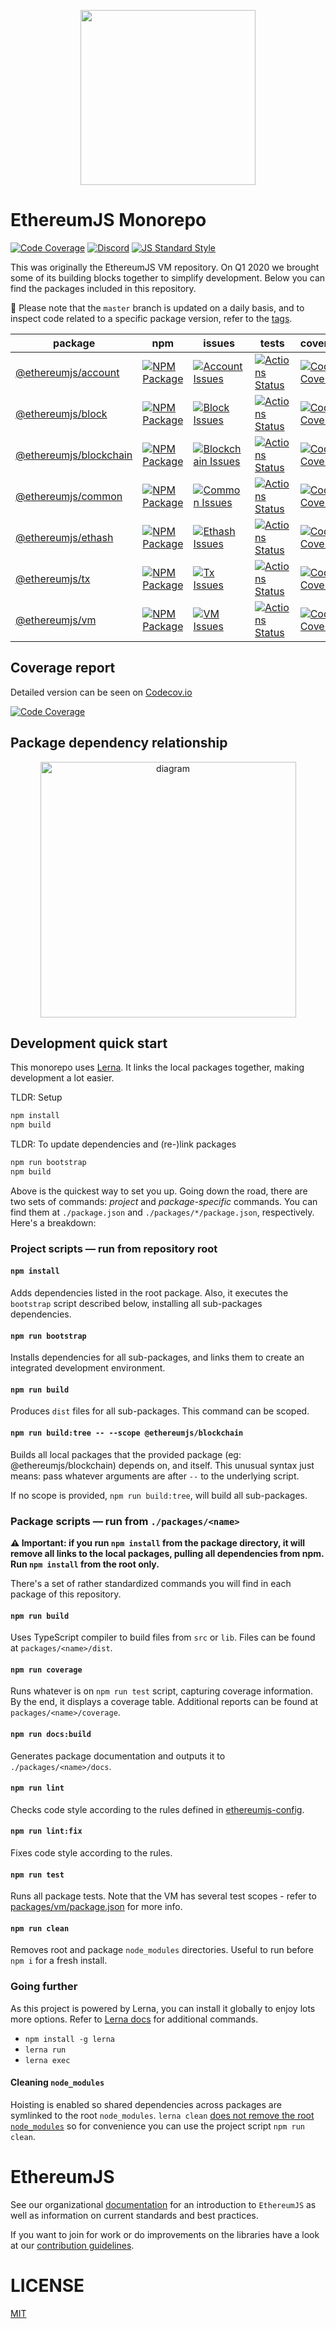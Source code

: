 <p align="center">
  <img src="https://user-images.githubusercontent.com/47108/78779352-d0839500-796a-11ea-9468-fd2a0b3fe1ef.png" width=280>
</p>

# EthereumJS Monorepo

[![Code Coverage][coverage-badge]][coverage-link]
[![Discord][discord-badge]][discord-link]
[![JS Standard Style][js-standard-style-badge]][js-standard-style-link]

This was originally the EthereumJS VM repository. On Q1 2020 we brought some of its building blocks together to simplify development. Below you can find the packages included in this repository.

🚧 Please note that the `master` branch is updated on a daily basis, and to inspect code related to a specific package version, refer to the [tags](https://github.com/ethereumjs/ethereumjs-vm/tags).

| package                                     | npm                                                         | issues                                                                  | tests                                                                  | coverage                                                                |
| ------------------------------------------- | ----------------------------------------------------------- | ----------------------------------------------------------------------- | ---------------------------------------------------------------------- | ----------------------------------------------------------------------- |
| [@ethereumjs/account][account-package]       | [![NPM Package][account-npm-badge]][account-npm-link]       | [![Account Issues][account-issues-badge]][account-issues-link]          | [![Actions Status][account-actions-badge]][account-actions-link]       | [![Code Coverage][account-coverage-badge]][account-coverage-link]       |
| [@ethereumjs/block][block-package]           | [![NPM Package][block-npm-badge]][block-npm-link]           | [![Block Issues][block-issues-badge]][block-issues-link]                | [![Actions Status][block-actions-badge]][block-actions-link]           | [![Code Coverage][block-coverage-badge]][block-coverage-link]           |
| [@ethereumjs/blockchain][blockchain-package] | [![NPM Package][blockchain-npm-badge]][blockchain-npm-link] | [![Blockchain Issues][blockchain-issues-badge]][blockchain-issues-link] | [![Actions Status][blockchain-actions-badge]][blockchain-actions-link] | [![Code Coverage][blockchain-coverage-badge]][blockchain-coverage-link] |
| [@ethereumjs/common][common-package]         | [![NPM Package][common-npm-badge]][common-npm-link]         | [![Common Issues][common-issues-badge]][common-issues-link]             | [![Actions Status][common-actions-badge]][common-actions-link]         | [![Code Coverage][common-coverage-badge]][common-coverage-link]         |
| [@ethereumjs/ethash][ethash-package]         | [![NPM Package][ethash-npm-badge]][ethash-npm-link]         | [![Ethash Issues][ethash-issues-badge]][ethash-issues-link]             | [![Actions Status][ethash-actions-badge]][ethash-actions-link]         | [![Code Coverage][ethash-coverage-badge]][ethash-coverage-link]         |
| [@ethereumjs/tx][tx-package]                 | [![NPM Package][tx-npm-badge]][tx-npm-link]                 | [![Tx Issues][tx-issues-badge]][tx-issues-link]                         | [![Actions Status][tx-actions-badge]][tx-actions-link]                 | [![Code Coverage][tx-coverage-badge]][tx-coverage-link]                 |
| [@ethereumjs/vm][vm-package]                 | [![NPM Package][vm-npm-badge]][vm-npm-link]                 | [![VM Issues][vm-issues-badge]][vm-issues-link]                         | [![Actions Status][vm-actions-badge]][vm-actions-link]                 | [![Code Coverage][vm-coverage-badge]][vm-coverage-link]                 |

## Coverage report

Detailed version can be seen on [Codecov.io][coverage-link]

[![Code Coverage](https://codecov.io/gh/ethereumjs/ethereumjs-vm/branch/master/graphs/icicle.svg)][coverage-link]

## Package dependency relationship

<p align="center">
 <img width="409" alt="diagram" src="https://user-images.githubusercontent.com/47108/84323915-b0787980-ab45-11ea-96fd-55a03ba1f3e8.png">
</p>

<!-- CREATED WITH MERMAID
https://mermaid-js.github.io/mermaid-live-editor/#/edit/eyJjb2RlIjoiZ3JhcGggVERcbiAgdm17Vk19XG4gIGNvbW1vbiAtLT4gYmxvY2tjaGFpblxuICBjb21tb24gLS0-IGJsb2NrXG4gIGNvbW1vbiAtLT4gdm1cbiAgY29tbW9uIC0tPiB0eFxuICBldGhhc2ggLS0-IGJsb2NrY2hhaW5cbiAgYmxvY2sgLS0-IGJsb2NrY2hhaW5cbiAgYmxvY2tjaGFpbiAtLT4gdm1cbiAgYmxvY2sgLS0-IHZtXG4gIHR4IC0tPiB2bVxuICB0eCAtLT4gYmxvY2tcbiAgYWNjb3VudCAtLT4gdm1cbiAgIiwibWVybWFpZCI6eyJ0aGVtZSI6ImRlZmF1bHQifSwidXBkYXRlRWRpdG9yIjpmYWxzZX0
-->

## Development quick start

This monorepo uses [Lerna](https://lerna.js.org/). It links the local packages together, making development a lot easier.

TLDR: Setup
```sh
npm install
npm build
```

TLDR: To update dependencies and (re-)link packages
```sh
npm run bootstrap
npm build
```

Above is the quickest way to set you up. Going down the road, there are two sets of commands: *project* and *package-specific* commands. You can find them at `./package.json` and `./packages/*/package.json`, respectively. Here's a breakdown:

### Project scripts — run from repository root

#### `npm install`
Adds dependencies listed in the root package. Also, it executes the `bootstrap` script described below, installing all sub-packages dependencies.

#### `npm run bootstrap`

Installs dependencies for all sub-packages, and links them to create an integrated development environment.

#### `npm run build`

Produces `dist` files for all sub-packages. This command can be scoped.

#### `npm run build:tree -- --scope @ethereumjs/blockchain`

Builds all local packages that the provided package (eg: @ethereumjs/blockchain) depends on, and itself. This unusual syntax just means: pass whatever arguments are after `--` to the underlying script. 

If no scope is provided, `npm run build:tree`, will build all sub-packages.

### Package scripts — run from `./packages/<name>`

 **⚠️ Important: if you run `npm install` from the package directory, it will remove all links to the local packages, pulling all dependencies from npm. Run `npm install` from the root only.**
 
There's a set of rather standardized commands you will find in each package of this repository.

#### `npm run build`

Uses TypeScript compiler to build files from `src` or `lib`. Files can be found at `packages/<name>/dist`.

#### `npm run coverage`

Runs whatever is on `npm run test` script, capturing coverage information. By the end, it displays a coverage table. Additional reports can be found at `packages/<name>/coverage`.

#### `npm run docs:build`

Generates package documentation and outputs it to `./packages/<name>/docs`.

#### `npm run lint`

Checks code style according to the rules defined in [ethereumjs-config](https://github.com/ethereumjs/ethereumjs-config).

#### `npm run lint:fix`

Fixes code style according to the rules.

#### `npm run test`

Runs all package tests. Note that the VM has several test scopes - refer to [packages/vm/package.json](https://github.com/ethereumjs/ethereumjs-vm/blob/master/packages/vm/package.json) for more info.

#### `npm run clean`

Removes root and package `node_modules` directories. Useful to run before `npm i` for a fresh install.

### Going further

As this project is powered by Lerna, you can install it globally to enjoy lots more options. Refer to [Lerna docs](https://github.com/lerna/lerna/tree/master/commands/run) for additional commands.

- `npm install -g lerna`
- `lerna run`
- `lerna exec`

#### Cleaning `node_modules`

Hoisting is enabled so shared dependencies across packages are symlinked to the root `node_modules`. `lerna clean` [does not remove the root `node_modules`](https://github.com/lerna/lerna/issues/1304) so for convenience you can use the project script `npm run clean`.

# EthereumJS

See our organizational [documentation](https://ethereumjs.readthedocs.io) for an introduction to `EthereumJS` as well as information on current standards and best practices.

If you want to join for work or do improvements on the libraries have a look at our [contribution guidelines](https://ethereumjs.readthedocs.io/en/latest/contributing.html).

# LICENSE

[MIT](https://opensource.org/licenses/MIT)

[coverage-badge]: https://codecov.io/gh/ethereumjs/ethereumjs-vm/branch/master/graph/badge.svg
[coverage-link]: https://codecov.io/gh/ethereumjs/ethereumjs-vm
[discord-badge]: https://img.shields.io/static/v1?logo=discord&label=discord&message=Join&color=blue
[discord-link]: https://discord.gg/TNwARpR[![StackExchange][stackexchange-badge]][stackexchange-link]
[stackexchange-badge]: https://img.shields.io/badge/ethereumjs-stackexchange-brightgreen
[stackexchange-link]: https://ethereum.stackexchange.com/questions/tagged/ethereumjs
[js-standard-style-badge]: https://cdn.rawgit.com/feross/standard/master/badge.svg
[js-standard-style-link]: https://github.com/feross/standard
[account-package]: ./packages/account
[account-npm-badge]: https://img.shields.io/npm/v/@ethereumjs/account.svg
[account-npm-link]: https://www.npmjs.com/package/@ethereumjs/account
[account-issues-badge]: https://img.shields.io/github/issues/ethereumjs/ethereumjs-vm/package:%20account?label=issues
[account-issues-link]: https://github.com/ethereumjs/ethereumjs-vm/issues?q=is%3Aopen+is%3Aissue+label%3A"package%3A+account"
[account-actions-badge]: https://github.com/ethereumjs/ethereumjs-vm/workflows/Account/badge.svg
[account-actions-link]: https://github.com/ethereumjs/ethereumjs-vm/actions?query=workflow%3A%22Account%22
[account-coverage-badge]: https://codecov.io/gh/ethereumjs/ethereumjs-vm/branch/master/graph/badge.svg?flag=account
[account-coverage-link]: https://codecov.io/gh/ethereumjs/ethereumjs-vm/tree/master/packages/account
[block-package]: ./packages/block
[block-npm-badge]: https://img.shields.io/npm/v/@ethereumjs/block.svg
[block-npm-link]: https://www.npmjs.com/package/@ethereumjs/block
[block-issues-badge]: https://img.shields.io/github/issues/ethereumjs/ethereumjs-vm/package:%20block?label=issues
[block-issues-link]: https://github.com/ethereumjs/ethereumjs-vm/issues?q=is%3Aopen+is%3Aissue+label%3A"package%3A+block"
[block-actions-badge]: https://github.com/ethereumjs/ethereumjs-vm/workflows/Block/badge.svg
[block-actions-link]: https://github.com/ethereumjs/ethereumjs-vm/actions?query=workflow%3A%22Block%22
[block-coverage-badge]: https://codecov.io/gh/ethereumjs/ethereumjs-vm/branch/master/graph/badge.svg?flag=block
[block-coverage-link]: https://codecov.io/gh/ethereumjs/ethereumjs-vm/tree/master/packages/block
[blockchain-package]: ./packages/blockchain
[blockchain-npm-badge]: https://img.shields.io/npm/v/@ethereumjs/blockchain.svg
[blockchain-npm-link]: https://www.npmjs.com/package/@ethereumjs/blockchain
[blockchain-issues-badge]: https://img.shields.io/github/issues/ethereumjs/ethereumjs-vm/package:%20blockchain?label=issues
[blockchain-issues-link]: https://github.com/ethereumjs/ethereumjs-vm/issues?q=is%3Aopen+is%3Aissue+label%3A"package%3A+blockchain"
[blockchain-actions-badge]: https://github.com/ethereumjs/ethereumjs-vm/workflows/Blockchain/badge.svg
[blockchain-actions-link]: https://github.com/ethereumjs/ethereumjs-vm/actions?query=workflow%3A%22Blockchain%22
[blockchain-coverage-badge]: https://codecov.io/gh/ethereumjs/ethereumjs-vm/branch/master/graph/badge.svg?flag=blockchain
[blockchain-coverage-link]: https://codecov.io/gh/ethereumjs/ethereumjs-vm/tree/master/packages/blockchain
[common-package]: ./packages/common
[common-npm-badge]: https://img.shields.io/npm/v/@ethereumjs/common.svg
[common-npm-link]: https://www.npmjs.com/package/@ethereumjs/common
[common-issues-badge]: https://img.shields.io/github/issues/ethereumjs/ethereumjs-vm/package:%20common?label=issues
[common-issues-link]: https://github.com/ethereumjs/ethereumjs-vm/issues?q=is%3Aopen+is%3Aissue+label%3A"package%3A+common"
[common-actions-badge]: https://github.com/ethereumjs/ethereumjs-vm/workflows/Common/badge.svg
[common-actions-link]: https://github.com/ethereumjs/ethereumjs-vm/actions?query=workflow%3A%22Common%22
[common-coverage-badge]: https://codecov.io/gh/ethereumjs/ethereumjs-vm/branch/master/graph/badge.svg?flag=common
[common-coverage-link]: https://codecov.io/gh/ethereumjs/ethereumjs-vm/tree/master/packages/common
[ethash-package]: ./packages/ethash
[ethash-npm-badge]: https://img.shields.io/npm/v/@ethereumjs/ethash.svg
[ethash-npm-link]: https://www.npmjs.org/package/@ethereumjs/ethash
[ethash-issues-badge]: https://img.shields.io/github/issues/ethereumjs/ethereumjs-vm/package:%20ethash?label=issues
[ethash-issues-link]: https://github.com/ethereumjs/ethereumjs-vm/issues?q=is%3Aopen+is%3Aissue+label%3A"package%3A+ethash"
[ethash-actions-badge]: https://github.com/ethereumjs/ethereumjs-vm/workflows/Ethash/badge.svg
[ethash-actions-link]: https://github.com/ethereumjs/ethereumjs-vm/actions?query=workflow%3A%22Ethash%22
[ethash-coverage-badge]: https://codecov.io/gh/ethereumjs/ethereumjs-vm/branch/master/graph/badge.svg?flag=ethash
[ethash-coverage-link]: https://codecov.io/gh/ethereumjs/ethereumjs-vm/tree/master/packages/ethash
[tx-package]: ./packages/tx
[tx-npm-badge]: https://img.shields.io/npm/v/@ethereumjs/tx.svg
[tx-npm-link]: https://www.npmjs.com/package/@ethereumjs/tx
[tx-issues-badge]: https://img.shields.io/github/issues/ethereumjs/ethereumjs-vm/package:%20tx?label=issues
[tx-issues-link]: https://github.com/ethereumjs/ethereumjs-vm/issues?q=is%3Aopen+is%3Aissue+label%3A"package%3A+tx"
[tx-actions-badge]: https://github.com/ethereumjs/ethereumjs-vm/workflows/Tx/badge.svg
[tx-actions-link]: https://github.com/ethereumjs/ethereumjs-vm/actions?query=workflow%3A%22Tx%22
[tx-coverage-badge]: https://codecov.io/gh/ethereumjs/ethereumjs-vm/branch/master/graph/badge.svg?flag=tx
[tx-coverage-link]: https://codecov.io/gh/ethereumjs/ethereumjs-vm/tree/master/packages/tx
[vm-package]: ./packages/vm
[vm-npm-badge]: https://img.shields.io/npm/v/@ethereumjs/vm.svg
[vm-npm-link]: https://www.npmjs.com/package/@ethereumjs/vm
[vm-issues-badge]: https://img.shields.io/github/issues/ethereumjs/ethereumjs-vm/package:%20vm?label=issues
[vm-issues-link]: https://github.com/ethereumjs/ethereumjs-vm/issues?q=is%3Aopen+is%3Aissue+label%3A"package%3A+vm"
[vm-actions-badge]: https://github.com/ethereumjs/ethereumjs-vm/workflows/VM/badge.svg
[vm-actions-link]: https://github.com/ethereumjs/ethereumjs-vm/actions?query=workflow%3A%22VM%22
[vm-coverage-badge]: https://codecov.io/gh/ethereumjs/ethereumjs-vm/branch/master/graph/badge.svg?flag=vm
[vm-coverage-link]: https://codecov.io/gh/ethereumjs/ethereumjs-vm/tree/master/packages/vm
